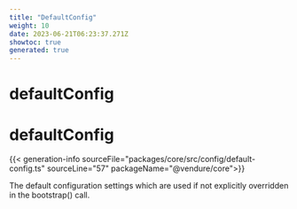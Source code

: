 ```yaml
---
title: "DefaultConfig"
weight: 10
date: 2023-06-21T06:23:37.271Z
showtoc: true
generated: true
---
```

<!-- This file was generated from the Vendure source. Do not modify. Instead, re-run the "docs:build" script -->

# defaultConfig
<div class="symbol">


# defaultConfig

{{< generation-info sourceFile="packages/core/src/config/default-config.ts" sourceLine="57" packageName="@vendure/core">}}

The default configuration settings which are used if not explicitly overridden in the bootstrap() call.

</div>
